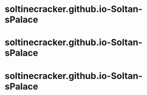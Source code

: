 # soltinecracker.github.io-Soltan-sPalace
# soltinecracker.github.io-Soltan-sPalace
# soltinecracker.github.io-Soltan-sPalace
